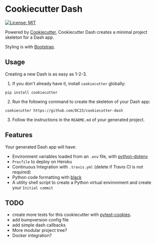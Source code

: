 # Cookiecutter Dash

[![License: MIT](https://img.shields.io/badge/License-MIT-blue.svg)](https://opensource.org/licenses/MIT)

Powered by [Cookiecutter](https://github.com/audreyr/cookiecutter), Cookiecutter Dash creates a minimal project skeleton for a Dash app.

Styling is with [Bootstrap](https://getbootstrap.com/docs/3.3/).

## Usage

Creating a new Dash is as easy as 1-2-3.

1. If you don't already have it, install `cookiecutter` globally:

```shell
pip install cookiecutter
```

2. Run the following command to create the skeleton of your Dash app:

```shell
cookiecutter https://github.com/DC23/cookiecutter-dash
```

3. Follow the instructions in the `README.md` of your generated project.

## Features

Your generated Dash app will have:

- Environment variables loaded from an `.env` file, with [python-dotenv](https://github.com/theskumar/python-dotenv)
- `Procfile` to deploy on Heroku
- Continuous Integration with `.travis.yml` (delete if Travis CI is not required)
- Python code formatting with [black](https://github.com/ambv/black)
- A utility shell script to create a Python virtual environment and create your `Initial commit`

## TODO

- create more tests for this cookiecutter with [pytest-cookies](https://github.com/hackebrot/pytest-cookies).
- add bumpversion config file
- add simple dash callbacks
- More modular project tree?
- Docker integration?
